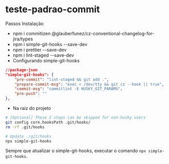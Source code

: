 # teste-padrao-commit

Passos Instalação
- npm i commitizen @glauberfunez/cz-conventional-changelog-for-jira/types
- npm i simple-git-hooks --save-dev
- npm i prettier --save-dev
- npm i lint-staged --save-dev
- Configurando simple-git-hooks
```json
//package-json
"simple-git-hooks": {
    "pre-commit": "lint-staged && git add .",
    "prepare-commit-msg": "exec < /dev/tty && git cz --hook || true",
    "commit-msg": "commitlint -E HUSKY_GIT_PARAMS",
    "pre-push": ""
},
```
- Na raiz do projeto
```bash
# [Optional] These 2 steps can be skipped for non-husky users
git config core.hooksPath .git/hooks/
rm -rf .git/hooks

# Update ./git/hooks
npx simple-git-hooks
```
Sempre que atualizar o simple-git-hooks, executar o comando `npx simple-git-hooks`.
